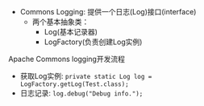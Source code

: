 - Commons Logging: 提供一个日志(Log)接口(interface)
  - 两个基本抽象类：
    - Log(基本记录器)
    - LogFactory(负责创建Log实例)
    
Apache Commons logging开发流程

- 获取Log实例: `private static Log log = LogFactory.getLog(Test.class);`
- 日志记录: `log.debug("Debug info.");`
